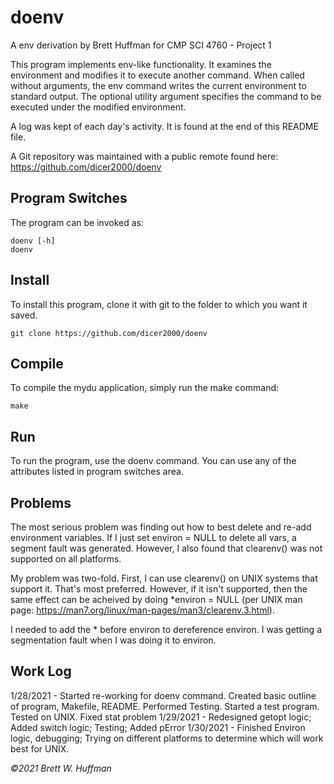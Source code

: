 # doenv

A env derivation by Brett Huffman for CMP SCI 4760 - Project 1

This program implements env-like functionality.  It examines the environment and modifies it to execute another command. When called without arguments, the
env command writes the current environment to standard output. The optional utility argument specifies the command
to be executed under the modified environment.


A log was kept of each day's activity.  It is found at the end of this README file.

A Git repository was maintained with a public remote found here: https://github.com/dicer2000/doenv

## Program Switches
The program can be invoked as:

```
doenv [-h]
doenv 
```

## Install
To install this program, clone it with git to the folder to which you want 
it saved.
```
git clone https://github.com/dicer2000/doenv
```
## Compile
To compile the mydu application, simply run the make command:
```
make
```
## Run
To run the program, use the doenv command.  You can use any of the attributes listed in program switches area.

## Problems
The most serious problem was finding out how to best delete and re-add environment variables.  If I just set environ = NULL to delete all vars, a segment fault was generated.  However, I also found that clearenv() was not supported on all platforms.

My problem was two-fold.  First, I can use clearenv() on UNIX systems that support it.  That's most preferred.  However, if it isn't supported, then the same effect can be acheived by doing *environ = NULL (per UNIX man page: https://man7.org/linux/man-pages/man3/clearenv.3.html).

I needed to add the * before environ to dereference environ.  I was getting a segmentation fault when I was doing it to environ.

## Work Log

1/28/2021 - Started re-working for doenv command. Created basic outline of program, Makefile, README. Performed Testing. Started a test program. Tested on UNIX. Fixed stat problem
1/29/2021 - Redesigned getopt logic; Added switch logic; Testing; Added pError
1/30/2021 - Finished Environ logic, debugging; Trying on different platforms to determine which will work best for UNIX.

*©2021 Brett W. Huffman*